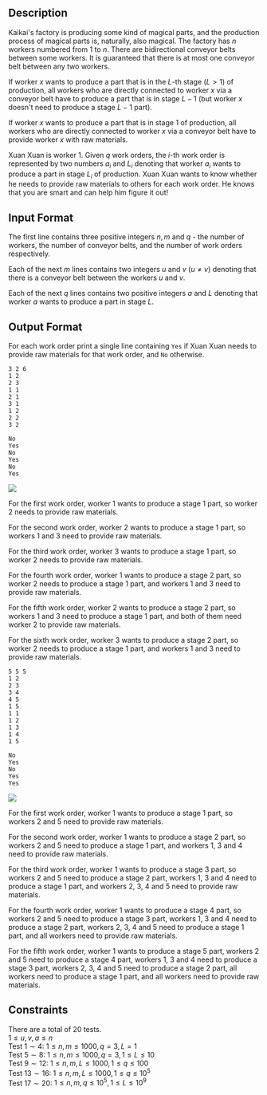 ## Description

Kaikai's factory is producing some kind of magical parts, and the production process of magical parts is, naturally, also magical. The factory has $n$ workers numbered from $1$ to $n$. There are bidirectional conveyor belts between some workers. It is guaranteed that there is at most one conveyor belt between any two workers.

If worker $x$ wants to produce a part that is in the $L$-th stage ($L > 1$) of production, all workers who are directly connected to worker $x$ via a conveyor belt have to produce a part that is in stage $L - 1$ (but worker $x$ doesn't need to produce a stage $L - 1$ part).

If worker $x$ wants to produce a part that is in stage $1$ of production, all workers who are directly connected to worker $x$ via a conveyor belt have to provide worker $x$ with raw materials.

Xuan Xuan is worker $1$. Given $q$ work orders, the $i$-th work order is represented by two numbers $a_i$ and $L_i$ denoting that worker $a_i$ wants to produce a part in stage $L_i$ of production. Xuan Xuan wants to know whether he needs to provide raw materials to others for each work order. He knows that you are smart and can help him figure it out!

## Input Format

The first line contains three positive integers $n, m$ and $q$ - the number of workers, the number of conveyor belts, and the number of work orders respectively.

Each of the next $m$ lines contains two integers $u$ and $v$ ($u \neq v$) denoting that there is a conveyor belt between the workers $u$ and $v$.

Each of the next $q$ lines contains two positive integers $a$ and $L$ denoting that worker $a$ wants to produce a part in stage $L$.

## Output Format

For each work order print a single line containing ```Yes``` if Xuan Xuan needs to provide raw materials for that work order, and ```No``` otherwise.

```input1
3 2 6
1 2
2 3
1 1
2 1
3 1
1 2
2 2
3 2
```
```output1
No
Yes
No
Yes
No
Yes
```

![](file://5dbepjmh.png)

For the first work order, worker 1 wants to produce a stage 1 part, so worker 2 needs to provide raw materials.

For the second work order, worker 2 wants to produce a stage 1 part, so workers 1 and 3 need to provide raw materials.

For the third work order, worker 3 wants to produce a stage 1 part, so worker 2 needs to provide raw materials.

For the fourth work order, worker 1 wants to produce a stage 2 part, so worker 2 needs to produce a stage 1 part, and workers 1 and 3 need to provide raw materials.

For the fifth work order, worker 2 wants to produce a stage 2 part, so workers 1 and 3 need to produce a stage 1 part, and both of them need worker 2 to provide raw materials.

For the sixth work order, worker 3 wants to produce a stage 2 part, so worker 2 needs to produce a stage 1 part, and workers 1 and 3 need to provide raw materials.

```input2
5 5 5
1 2
2 3
3 4
4 5
1 5
1 1
1 2
1 3
1 4
1 5
```
```output2
No
Yes
No
Yes
Yes
```

![](file://tfom5z2s.png)

For the first work order, worker 1 wants to produce a stage 1 part, so workers 2 and 5 need to provide raw materials.

For the second work order, worker 1 wants to produce a stage 2 part, so workers 2 and 5 need to produce a stage 1 part, and workers 1, 3 and 4 need to provide raw materials.

For the third work order, worker 1 wants to produce a stage 3 part, so workers 2 and 5 need to produce a stage 2 part, workers 1, 3 and 4 need to produce a stage 1 part, and workers 2, 3, 4 and 5 need to provide raw materials.

For the fourth work order, worker 1 wants to produce a stage 4 part, so workers 2 and 5 need to produce a stage 3 part, workers 1, 3 and 4 need to produce a stage 2 part, workers 2, 3, 4 and 5 need to produce a stage 1 part, and all workers need to provide raw materials.

For the fifth work order, worker 1 wants to produce a stage 5 part, workers 2 and 5 need to produce a stage 4 part, workers 1, 3 and 4 need to produce a stage 3 part, workers 2, 3, 4 and 5 need to produce a stage 2 part, all workers need to produce a stage 1 part, and all workers need to provide raw materials.

## Constraints

There are a total of 20 tests.\
$1 \le u, v, a \le n$\
Test $1 \sim 4$: $1 \le n, m \le 1000, q = 3, L = 1$\
Test $5 \sim 8$: $1 \le n, m \le 1000, q = 3, 1 \le L \le 10$\
Test $9 \sim 12$: $1 \le n, m, L \le 1000, 1 \le q \le 100$\
Test $13 \sim 16$: $1 \le n, m, L \le 1000, 1 \le q \le 10^5$\
Test $17 \sim 20$: $1 \le n, m, q \le 10^5, 1 \le L \le 10^9$
